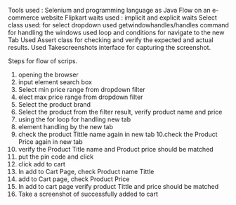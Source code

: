 Tools used : Selenium and programming language as Java
Flow on an e-commerce website Flipkart
waits used : implicit and explicit waits
Select class used: for select dropdown
used getwindowhandles/handles command for handling the windows
used loop and conditions for navigate to the new Tab
Used Assert class for checking and verify the expected and actual results.
Used Takescreenshots interface for capturing the screenshot.
 
Steps for flow of scrips.
1. opening the browser 
2. input element search box 
3. Select min price range from dropdown filter
4. elect max price range from dropdown filter
5. Select the product brand 
6. Select the product from the filter result, verify product name and price
7. using the for loop for handling new tab
8. element handling by the new tab
9. check the product Tittle name again in new tab
10.check the Product Price again in new tab
11. verify the Product Title name and Product price should be matched
12. put the pin code and click
13. click add to cart
14. In add to Cart Page, check Product name Tittle
15. add to Cart page, check Product Price
16. In add to cart page verify product Tittle and price should be matched
17. Take a screenshot of successfully added to cart
